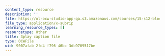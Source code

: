 ```yaml
---
content_type: resource
description: ''
file: https://ol-ocw-studio-app-qa.s3.amazonaws.com/courses/15-s12-blockchain-and-money-fall-2018/9007afab2fd4f79646bc3db9709517be_ObGYNQLG3us.srt
file_type: application/x-subrip
learning_resource_types: []
resourcetype: Other
title: 3play caption file
type: OCWFile
uid: 9007afab-2fd4-f796-46bc-3db9709517be
---
```

